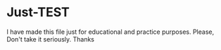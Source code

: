 # Just-TEST

I have made this file just for educational and practice purposes.
Please, Don't take it seriously.
Thanks
